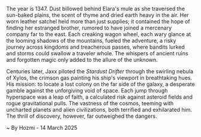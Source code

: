 
The year is 1347.  Dust billowed behind Elara's mule as she traversed the sun-baked plains, the scent of thyme and dried earth heavy in the air.  Her worn leather satchel held more than just supplies; it contained the hope of finding her estranged brother, rumored to have joined a mercenary company far to the east.  Each creaking wagon wheel, each wary glance at the looming shadows of the mountains, fueled the adventure, a risky journey across kingdoms and treacherous passes, where bandits lurked and storms could swallow a traveler whole.  The whispers of ancient ruins and forgotten magic only added to the allure of the unknown.

Centuries later,  Jaxx piloted the *Stardust Drifter* through the swirling nebula of Xylos, the crimson gas painting his ship's viewport in breathtaking hues.  His mission: to locate a lost colony on the far side of the galaxy, a desperate gamble against the unforgiving void of space.  Each jump through hyperspace was a leap of faith, a calculated risk against asteroid fields and rogue gravitational pulls.  The vastness of the cosmos, teeming with uncharted planets and alien civilizations, both terrified and exhilarated him. The thrill of discovery, however, far outweighed the dangers.

~ By Hozmi - 14 March 2025
